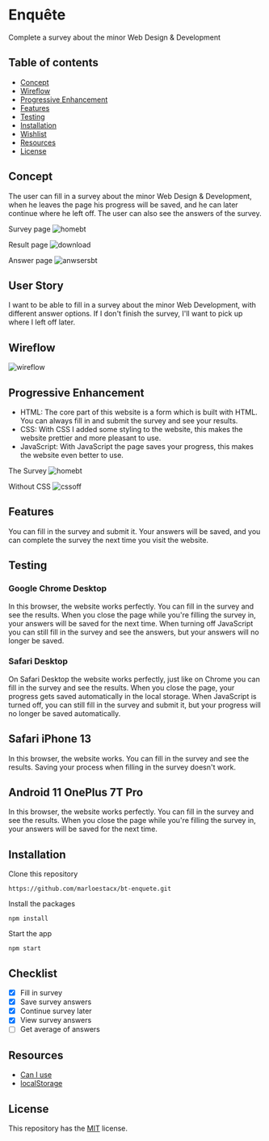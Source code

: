 # Enquête

Complete a survey about the minor Web Design & Development

## Table of contents

- [Concept](https://github.com/marloestacx/bt-enquete#concept)
- [Wireflow](https://github.com/marloestacx/bt-enquete#wireflow)
- [Progressive Enhancement](https://github.com/marloestacx/bt-enquete#progressive-enhancement)
- [Features](https://github.com/marloestacx/bt-enquete#features)
- [Testing](https://github.com/marloestacx/bt-enquete#testing)
- [Installation](https://github.com/marloestacx/bt-enquete#installation)
- [Wishlist](https://github.com/marloestacx/bt-enquete#wishlist)
- [Resources](https://github.com/marloestacx/bt-enquete#resources)
- [License](https://github.com/marloestacx/bt-enquete#license)

## Concept

The user can fill in a survey about the minor Web Design & Development, when he leaves the page his progress will be saved, and he can later continue where he left off. The user can also see the answers of the survey.

Survey page
![homebt](https://user-images.githubusercontent.com/24413936/162255025-c435b243-077d-4348-9f42-8c6dc8b59537.png)

Result page
![download](https://user-images.githubusercontent.com/24413936/162255050-624d8b15-9bd6-48e0-a5d3-b354ac1173bd.png)

Answer page
![anwsersbt](https://user-images.githubusercontent.com/24413936/162255043-cdb98dee-320a-42cc-a85e-c4cc63bee737.png)


## User Story

I want to be able to fill in a survey about the minor Web Development, with different answer options. If I don't finish the survey, I'll want to pick up where I left off later.

## Wireflow

![wireflow](https://user-images.githubusercontent.com/24413936/162256673-dd93b952-d9b0-49b9-bf6b-d8de72303bcd.png)


## Progressive Enhancement

- HTML: The core part of this website is a form which is built with HTML. You can always fill in and submit the survey and see your results.
- CSS: With CSS I added some styling to the website, this makes the website prettier and more pleasant to use. 
- JavaScript: With JavaScript the page saves your progress, this makes the website even better to use.

The Survey
![homebt](https://user-images.githubusercontent.com/24413936/162254890-9a776172-959a-415c-ac32-1de6fe2bb16a.png)


Without CSS
![cssoff](https://user-images.githubusercontent.com/24413936/162254876-26b6a0bf-df06-475a-bce7-3fee7513115c.png)


## Features

You can fill in the survey and submit it. Your answers will be saved, and you can complete the survey the next time you visit the website.

## Testing

### Google Chrome Desktop

In this browser, the website works perfectly. You can fill in the survey and see the results. When you close the page while you're filling the survey in, your answers will be saved for the next time. When turning off JavaScript you can still fill in the survey and see the answers, but your answers will no longer be saved.

### Safari Desktop

On Safari Desktop the website works perfectly, just like on Chrome you can fill in the survey and see the results. When you close the page, your progress gets saved automatically in the local storage. When JavaScript is turned off, you can still fill in the survey and submit it, but your progress will no longer be saved automatically.

## Safari iPhone 13

In this browser, the website works. You can fill in the survey and see the results. Saving your process when filling in the survey doesn't work.

## Android 11 OnePlus 7T Pro

In this browser, the website works perfectly. You can fill in the survey and see the results. When you close the page while you're filling the survey in, your answers will be saved for the next time.

## Installation

Clone this repository

```
https://github.com/marloestacx/bt-enquete.git
```

Install the packages

```
npm install
```

Start the app

```
npm start
```

## Checklist

- [x] Fill in survey
- [x] Save survey answers
- [x] Continue survey later
- [x] View survey answers
- [ ] Get average of answers

## Resources

- [Can I use](http://caniuse.com)
- [localStorage](https://developer.mozilla.org/en-US/docs/Web/API/Window/localStorage)

## License

This repository has the [MIT](https://github.com/marloetacx/bt-enquete/blob/main/LICENSE) license.
